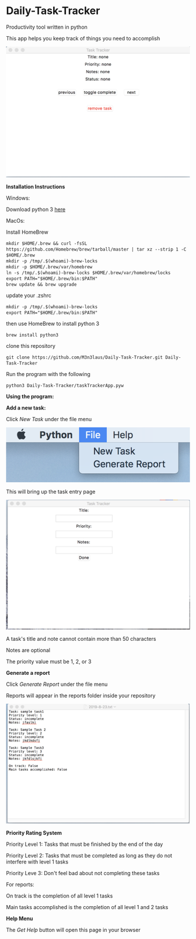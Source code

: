 # Daily-Task-Tracker
Productivity tool written in python

This app helps you keep track of things you need to accomplish

![alt text](https://github.com/M3n3laus/Daily-Task-Tracker/blob/master/img/app1.png)


**Installation Instructions**

Windows: 

Download python 3 [here](https://www.python.org/downloads)

MacOs:

Install HomeBrew
```
mkdir $HOME/.brew && curl -fsSL https://github.com/Homebrew/brew/tarball/master | tar xz --strip 1 -C $HOME/.brew
mkdir -p /tmp/.$(whoami)-brew-locks
mkdir -p $HOME/.brew/var/homebrew
ln -s /tmp/.$(whoami)-brew-locks $HOME/.brew/var/homebrew/locks
export PATH="$HOME/.brew/bin:$PATH"
brew update && brew upgrade
```
update your .zshrc
```
mkdir -p /tmp/.$(whoami)-brew-locks
export PATH="$HOME/.brew/bin:$PATH"
```

then use HomeBrew to install python 3

```
brew install python3
```

clone this repository

```
git clone https://github.com/M3n3laus/Daily-Task-Tracker.git Daily-Task-Tracker
```

Run the program with the following

```
python3 Daily-Task-Tracker/taskTrackerApp.pyw
```

**Using the program:**

**Add a new task:**

Click *New Task* under the file menu

![alt text](https://github.com/M3n3laus/Daily-Task-Tracker/blob/master/img/file%20menu.png)

This will bring up the task entry page

![alt text](https://github.com/M3n3laus/Daily-Task-Tracker/blob/master/img/task%20entry%20page.png)


A task's title and note cannot contain more than 50 characters

Notes are optional

The priority value must be 1, 2, or 3

**Generate a report**

Click *Generate Report* under the file menu

Reports will appear in the reports folder inside your repository 

![alt text](https://github.com/M3n3laus/Daily-Task-Tracker/blob/master/img/Report%20Sample.png)


**Priority Rating System**

Priority Level 1: Tasks that must be finished by the end of the day

Priority Level 2: Tasks that must be completed as long as they do not interfere with level 1 tasks

Priority Leve 3: Don't feel bad about not completing these tasks

For reports:

On track is the completion of all level 1 tasks

Main tasks accomplished is the completion of all level 1 and 2 tasks

**Help Menu**

The *Get Help* button will open this page in your browser
